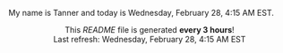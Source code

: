 My name is Tanner and today is Wednesday, February 28, 4:15 AM EST.

<p align="center">This <i>README</i> file is generated <b>every 3 hours</b>!</br>Last refresh: Wednesday, February 28, 4:15 AM EST<br /></p>
